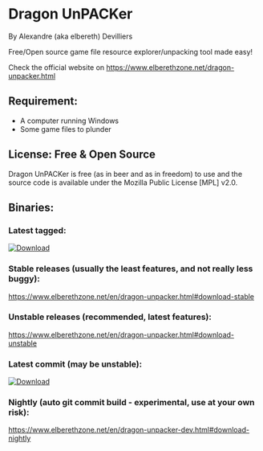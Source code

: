 # Dragon UnPACKer
By Alexandre (aka elbereth) Devilliers

Free/Open source game file resource explorer/unpacking tool made easy!

Check the official website on https://www.elberethzone.net/dragon-unpacker.html

## Requirement:
* A computer running Windows
* Some game files to plunder

## License: Free & Open Source
Dragon UnPACKer is free (as in beer and as in freedom) to use and the source code is available under the Mozilla Public License [MPL] v2.0.

## Binaries:
### Latest tagged:
[ ![Download](https://api.bintray.com/packages/elbereth/DragonUnPACKer/DragonUnPACKer/images/download.svg) ](https://bintray.com/elbereth/DragonUnPACKer/DragonUnPACKer/_latestVersion)
### Stable releases (usually the least features, and not really less buggy):
https://www.elberethzone.net/en/dragon-unpacker.html#download-stable
### Unstable releases (recommended, latest features):
https://www.elberethzone.net/en/dragon-unpacker.html#download-unstable
### Latest commit (may be unstable):
[ ![Download](https://api.bintray.com/packages/elbereth/DragonUnPACKer-Nightly/DragonUnPACKer/images/download.svg) ](https://bintray.com/elbereth/DragonUnPACKer-Nightly/DragonUnPACKer/_latestVersion)
### Nightly (auto git commit build - experimental, use at your own risk):
https://www.elberethzone.net/en/dragon-unpacker-dev.html#download-nightly
